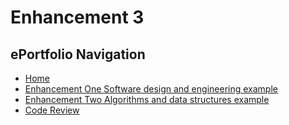 # Enhancement 3
## ePortfolio Navigation
- [Home](index.md)
- [Enhancement One Software design and engineering example](enhancement_1.md)
- [Enhancement Two Algorithms and data structures example](enhancement_2.md)
- [Code Review](code_review.md)
